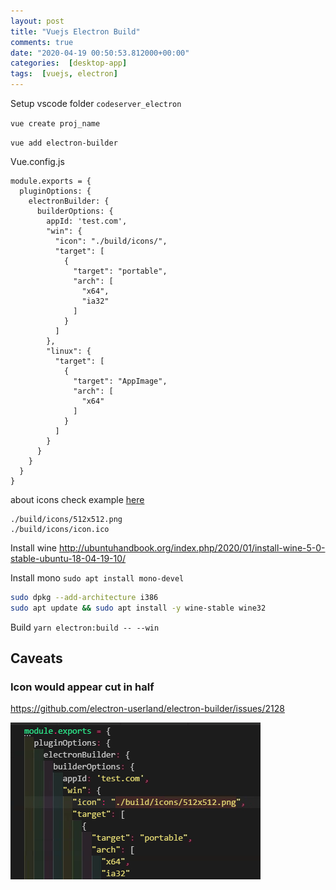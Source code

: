 ```yaml
---
layout: post
title: "Vuejs Electron Build"
comments: true
date: "2020-04-19 00:50:53.812000+00:00"
categories:  [desktop-app]
tags:  [vuejs, electron]
---
```



Setup vscode
folder `codeserver_electron`

`vue create proj_name`

`vue add electron-builder`

Vue.config.js
```
module.exports = {
  pluginOptions: {
    electronBuilder: {
      builderOptions: {
        appId: 'test.com',
        "win": {
          "icon": "./build/icons/",
          "target": [
            {
              "target": "portable",
              "arch": [
                "x64",
                "ia32"
              ]
            }
          ]
        },
        "linux": {
          "target": [
            {
              "target": "AppImage",
              "arch": [
                "x64"
              ]
            }
          ]
        }
      }
    }
  }
}
```

about icons check example [here](https://github.com/nklayman/electron-icon-example/tree/master/build/icons)
```
./build/icons/512x512.png
./build/icons/icon.ico
```

Install wine
http://ubuntuhandbook.org/index.php/2020/01/install-wine-5-0-stable-ubuntu-18-04-19-10/

Install mono
`sudo apt install mono-devel`

```bash
sudo dpkg --add-architecture i386
sudo apt update && sudo apt install -y wine-stable wine32
```


Build
`yarn electron:build -- --win`


## Caveats

### Icon would appear cut in half
https://github.com/electron-userland/electron-builder/issues/2128

![](/assets/img/SiSRIoMZh_fd14b0f207c8288f71637ec14776c8b6.png)
